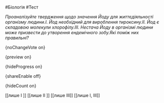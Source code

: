 #Біологія #Тест

*Проаналізуйте твердження щодо значення Йоду для життєдіяльності організму людини.І. Йод необхідний для вироблення тироксину.ІІ. Йод є складовою молекули хлорофілу.ІІІ. Нестача Йоду в організмі людини може призвести до утворення ендемічного зобу.Які поміж них правильні?*

{noChangeVote on}

{preview on}

{hideProgress on}

{shareEnable off}

{hideCount on}

[[лише І ]]
[[лише ІІ ]]
[[лише ІІІ]]
[[лише І, ІІІ]]
